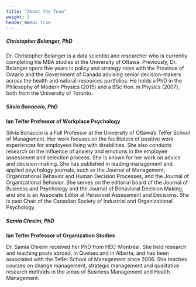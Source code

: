 ```yaml
---
title: "About the Team"
weight: 3
header_menu: true
---
```


##### Christopher Belanger, PhD

Dr. Christopher Belanger is a data scientist and researcher who is currently completing his MBA studies at the University of Ottawa. Previously, Dr. Belanger spent five years in policy and strategy roles with the Province of Ontario and the Government of Canada advising senior decision-makers across the health and natural-resources portfolios. He holds a PhD in the Philosophy of Modern Physics (2015) and a BSc Hon. in Physics (2007), both from the University of Toronto.

##### Silvia Bonaccio, PhD

**Ian Telfer Professor of Workplace Psychology**

Silvia Bonaccio is a Full Professor at the University of Ottawa’s Telfer School of Management. Her work focuses on the facilitators of positive work experiences for employees living with disabilities. She also conducts research on the influence of anxiety and emotions in the employee assessment and selection process.  She is known for her work on advice and decision-making. She has published in leading management and applied psychology journals, such as the Journal of Management, Organizational Behavior and Human Decision Processes, and the Journal of Organizational Behavior. She serves on the editorial board of the Journal of Business and Psychology and the Journal of Behavioral Decision Making, and she is an Associate Editor at Personnel Assessment and Decisions. She is past Chair of the Canadian Society of Industrial and Organizational Psychology. 

##### Samia Chreim, PhD

**Ian Telfer Professor of Organization Studies**

Dr. Samia Chreim received her PhD from HEC-Montréal. She held research and teaching posts abroad, in Quebec and in Alberta, and has been associated with the Telfer School of Management since 2006. She teaches courses on change management, strategic management and qualitative research methods in the areas of Business Management and Health Management.

